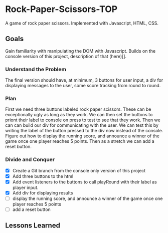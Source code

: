 # Rock-Paper-Scissors-TOP
A game of rock paper scissors. Implemented with Javascript, HTML, CSS.

## Goals 
Gain familiarity with manipulating the DOM with Javascript. Builds on the console version of this project, description of that (here)[].

### Understand the Problem
The final version should have, at minimum, 3 buttons for user input, a div for displaying messages to the user, some score tracking from round to round. 


### Plan
First we need three buttons labeled rock paper scissors. These can be exceptionally ugly as long as they work. We can then set the buttons to priont their label to console on press to test to see that they work. Then we can can build our div for communicating with the user. We can test this by writing the label of the button pressed to the div now instead of the console. Figure out how to display the running score, and announce a winner of the game once one player reaches 5 points. Then as a stretch we can add a reset button.

### Divide and Conquer

- [x] Create a Git branch from the console only version of this project
- [x] Add three buttons to the html
- [x] Add event listeners to the buttons to call playRound with their label as player input.
- [x] Add div for displaying results
- [ ] display the running score, and announce a winner of the game once one player reaches 5 points
- [ ] add a reset button

## Lessons Learned

